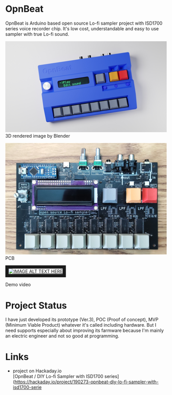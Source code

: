# OpnBeat
OpnBeat is Arduino based open source Lo-fi sampler project with ISD1700 series voice recorder chip. It's low cost, understandable and easy to use sampler with true Lo-fi sound.

![alt text](images/OpnBeat_PROTO3_rendered_20230404.jpg)
3D rendered image by Blender

![alt text](images/OpnBeat_PROTO3_PCB(TOP)_20230404.jpg)
PCB

<a href="http://www.youtube.com/watch?feature=player_embedded&v=SjGH37jxioc
" target="_blank"><img src="http://img.youtube.com/vi/SjGH37jxioc/0.jpg" 
alt="IMAGE ALT TEXT HERE" width="640" height="480" border="10" /></a>

Demo video

# Project Status
I have just developed its prototype (Ver.3), POC (Proof of concept), MVP (Minimum Viable Product) whatever it's called including hardware. But I need supports especially about improving its farmware because I'm mainly an electric engineer and not so good at programming.

# Links
* project on Hackaday.io<br>
[OpnBeat / DIY Lo-fi Sampler with ISD1700 series](https://hackaday.io/project/190273-opnbeat-diy-lo-fi-sampler-with-isd1700-serie
